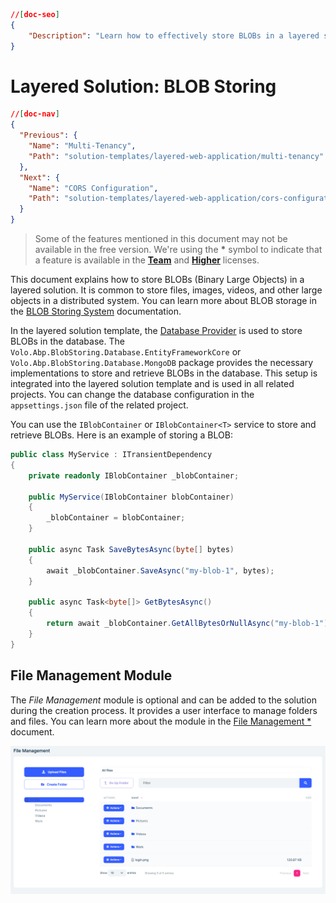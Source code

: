 ```json
//[doc-seo]
{
    "Description": "Learn how to effectively store BLOBs in a layered solution using ABP Framework, enhancing your application's file management capabilities."
}
```

# Layered Solution: BLOB Storing

```json
//[doc-nav]
{
  "Previous": {
    "Name": "Multi-Tenancy",
    "Path": "solution-templates/layered-web-application/multi-tenancy"
  },
  "Next": {
    "Name": "CORS Configuration",
    "Path": "solution-templates/layered-web-application/cors-configuration"
  }
}
```

> Some of the features mentioned in this document may not be available in the free version. We're using the **\*** symbol to indicate that a feature is available in the **[Team](https://abp.io/pricing)** and **[Higher](https://abp.io/pricing)** licenses.

This document explains how to store BLOBs (Binary Large Objects) in a layered solution. It is common to store files, images, videos, and other large objects in a distributed system. You can learn more about BLOB storage in the [BLOB Storing System](../../framework/infrastructure/blob-storing/index.md) documentation.

In the layered solution template, the [Database Provider](../../framework/infrastructure/blob-storing/database.md) is used to store BLOBs in the database. The `Volo.Abp.BlobStoring.Database.EntityFrameworkCore` or `Volo.Abp.BlobStoring.Database.MongoDB` package provides the necessary implementations to store and retrieve BLOBs in the database. This setup is integrated into the layered solution template and is used in all related projects. You can change the database configuration in the `appsettings.json` file of the related project.

You can use the `IBlobContainer` or `IBlobContainer<T>` service to store and retrieve BLOBs. Here is an example of storing a BLOB:

```csharp
public class MyService : ITransientDependency
{
    private readonly IBlobContainer _blobContainer;

    public MyService(IBlobContainer blobContainer)
    {
        _blobContainer = blobContainer;
    }

    public async Task SaveBytesAsync(byte[] bytes)
    {
        await _blobContainer.SaveAsync("my-blob-1", bytes);
    }

    public async Task<byte[]> GetBytesAsync()
    {
        return await _blobContainer.GetAllBytesOrNullAsync("my-blob-1");
    }
}
```

## File Management Module

The *File Management* module is optional and can be added to the solution during the creation process. It provides a user interface to manage folders and files. You can learn more about the module in the [File Management *](../../modules/file-management.md) document.

![file-management](images/file-management-index-page.png)
